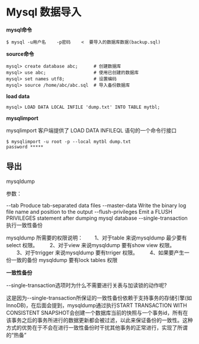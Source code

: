 # Mysql 数据导入

**mysql命令**

```
$ mysql -u用户名    -p密码    <  要导入的数据库数据(backup.sql)
```


**source命令**

```
mysql> create database abc;      # 创建数据库
mysql> use abc;                  # 使用已创建的数据库
mysql> set names utf8;           # 设置编码
mysql> source /home/abc/abc.sql  # 导入备份数据库
```

**load data**

```
mysql> LOAD DATA LOCAL INFILE 'dump.txt' INTO TABLE mytbl;
```

**mysqlimport**

mysqlimport 客户端提供了 LOAD DATA INFILEQL 语句的一个命令行接口


```
$ mysqlimport -u root -p --local mytbl dump.txt
password *****
```


## 导出

mysqldump

参数：

--tab	  Produce tab-separated data files
--master-data	  Write the binary log file name and position to the output
--flush-privileges	 Emit a FLUSH PRIVILEGES statement after dumping mysql database
--single-transaction   执行一致性备份


mysqldump 所需要的权限说明：
　　1、对于table 来说mysqldump 最少要有select 权限。
　　2、对于view 来说mysqldump 要有show view 权限。
　　3、对于trrigger 来说mysqldump 要有trriger 权限。
　　4、如果要产生一份一致的备份 mysqldump 要有lock tables 权限


**一致性备份**

--single-transaction选项时为什么不需要进行关表与加读锁的动作呢?

这是因为--single-transaction所保证的一致性备份依赖于支持事务的存储引擎(如InnoDB)，在后面会提到，mysqldump通过执行START TRANSACTION WITH CONSISTENT SNAPSHOT会创建一个数据库当前的快照与一个事务id，所有在该事务之后的事务所进行的数据更新都会被过滤，以此来保证备份的一致性。这种方式的优势在于不会在进行一致性备份时干扰其他事务的正常进行，实现了所谓的“热备”
